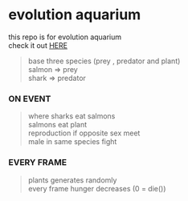 # evolution aquarium
this repo is for evolution aquarium <br />
check it out [HERE](https://ayushmantripathy.github.io/evolution_aquarium/)

> base three species (prey , predator and plant) <br/>
> salmon => prey <br/>
> shark => predator <br/>       

### ON EVENT

> where sharks eat salmons <br/> 
> salmons eat plant<br/> 
> reproduction if opposite sex meet<br/> 
> male in same species fight<br/> 

### EVERY FRAME

> plants generates randomly<br/> 
> every frame hunger decreases (0 = die())<br/> 
